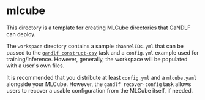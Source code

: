 # mlcube

This directory is a template for creating MLCube directories that GaNDLF can deploy.

The `workspace` directory contains a sample `channelIDs.yml` that can be passed to the [`gandlf construct-csv`](https://mlcommons.github.io/GaNDLF/usage/#constructing-the-data-csv) task and a `config.yml` example used for training/inference. However, generally, the workspace will be populated with a user's own files. 

It is recommended that you distribute at least `config.yml` and a `mlcube.yaml` alongside your MLCube.
However, the `gandlf recover-config` task allows users to recover a usable configuration from the MLCube itself, if needed.
